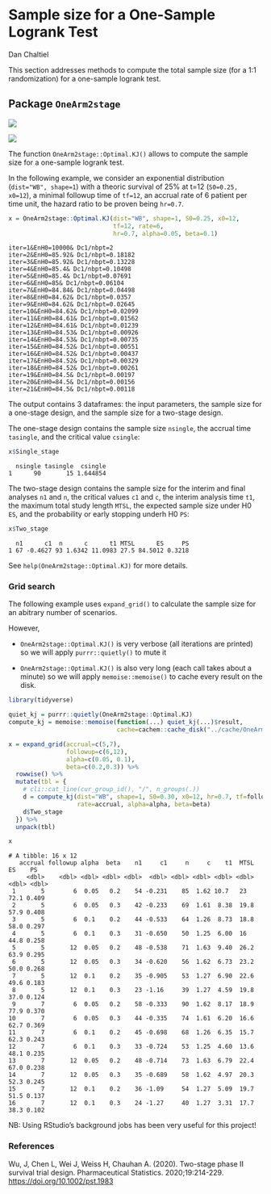 # Sample size for a One-Sample Logrank Test
Dan Chaltiel

This section addresses methods to compute the total sample size (for a
1:1 randomization) for a one-sample logrank test.

## Package `OneArm2stage`

![](https://img.shields.io/badge/East-Untested-blue.svg)

![](https://img.shields.io/badge/nQuery-Untested-blue.svg)

The function `OneArm2stage::Optimal.KJ()` allows to compute the sample
size for a one-sample logrank test.

In the following example, we consider an exponential distribution
(`dist="WB", shape=1`) with a theoric survival of 25% at t=12
(`S0=0.25, x0=12`), a minimal followup time of `tf=12`, an accrual rate
of 6 patient per time unit, the hazard ratio to be proven being
`hr=0.7`.

``` r
x = OneArm2stage::Optimal.KJ(dist="WB", shape=1, S0=0.25, x0=12, 
                             tf=12, rate=6, 
                             hr=0.7, alpha=0.05, beta=0.1)
```

    iter=1&EnH0=10000& Dc1/nbpt=2
    iter=2&EnH0=85.92& Dc1/nbpt=0.18182
    iter=3&EnH0=85.92& Dc1/nbpt=0.13228
    iter=4&EnH0=85.4& Dc1/nbpt=0.10498
    iter=5&EnH0=85.4& Dc1/nbpt=0.07691
    iter=6&EnH0=85& Dc1/nbpt=0.06104
    iter=7&EnH0=84.84& Dc1/nbpt=0.04498
    iter=8&EnH0=84.62& Dc1/nbpt=0.0357
    iter=9&EnH0=84.62& Dc1/nbpt=0.02645
    iter=10&EnH0=84.62& Dc1/nbpt=0.02099
    iter=11&EnH0=84.61& Dc1/nbpt=0.01562
    iter=12&EnH0=84.61& Dc1/nbpt=0.01239
    iter=13&EnH0=84.53& Dc1/nbpt=0.00926
    iter=14&EnH0=84.53& Dc1/nbpt=0.00735
    iter=15&EnH0=84.52& Dc1/nbpt=0.00551
    iter=16&EnH0=84.52& Dc1/nbpt=0.00437
    iter=17&EnH0=84.52& Dc1/nbpt=0.00329
    iter=18&EnH0=84.52& Dc1/nbpt=0.00261
    iter=19&EnH0=84.5& Dc1/nbpt=0.00197
    iter=20&EnH0=84.5& Dc1/nbpt=0.00156
    iter=21&EnH0=84.5& Dc1/nbpt=0.00118

The output contains 3 dataframes: the input parameters, the sample size
for a one-stage design, and the sample size for a two-stage design.

The one-stage design contains the sample size `nsingle`, the accrual
time `tasingle`, and the critical value `csingle`:

``` r
x$Single_stage
```

      nsingle tasingle  csingle
    1      90       15 1.644854

The two-stage design contains the sample size for the interim and final
analyses `n1` and `n`, the critical values `c1` and `c`, the interim
analysis time `t1`, the maximum total study length `MTSL`, the expected
sample size under H0 `ES`, and the probability or early stopping underh
H0 `PS`:

``` r
x$Two_stage
```

      n1      c1  n      c      t1 MTSL      ES     PS
    1 67 -0.4627 93 1.6342 11.0983 27.5 84.5012 0.3218

See `help(OneArm2stage::Optimal.KJ)` for more details.

### Grid search

The following example uses `expand_grid()` to calculate the sample size
for an abitrary number of scenarios.

However,

- `OneArm2stage::Optimal.KJ()` is very verbose (all iterations are
  printed) so we will apply `purrr::quietly()` to mute it

- `OneArm2stage::Optimal.KJ()` is also very long (each call takes about
  a minute) so we will apply `memoise::memoise()` to cache every result
  on the disk.

``` r
library(tidyverse)

quiet_kj = purrr::quietly(OneArm2stage::Optimal.KJ)
compute_kj = memoise::memoise(function(...) quiet_kj(...)$result, 
                              cache=cachem::cache_disk("../cache/OneArm2stage"))

x = expand_grid(accrual=c(5,7), 
                followup=c(6,12), 
                alpha=c(0.05, 0.1), 
                beta=c(0.2,0.3)) %>% 
  rowwise() %>% 
  mutate(tbl = {
    # cli::cat_line(cur_group_id(), "/", n_groups(.))
    d = compute_kj(dist="WB", shape=1, S0=0.30, x0=12, hr=0.7, tf=followup,
                   rate=accrual, alpha=alpha, beta=beta)
    d$Two_stage
  }) %>% 
  unpack(tbl)

x
```

    # A tibble: 16 x 12
       accrual followup alpha  beta    n1     c1     n     c    t1  MTSL    ES    PS
         <dbl>    <dbl> <dbl> <dbl> <dbl>  <dbl> <dbl> <dbl> <dbl> <dbl> <dbl> <dbl>
     1       5        6  0.05   0.2    54 -0.231    85  1.62 10.7   23    72.1 0.409
     2       5        6  0.05   0.3    42 -0.233    69  1.61  8.38  19.8  57.9 0.408
     3       5        6  0.1    0.2    44 -0.533    64  1.26  8.73  18.8  58.0 0.297
     4       5        6  0.1    0.3    31 -0.650    50  1.25  6.00  16    44.8 0.258
     5       5       12  0.05   0.2    48 -0.538    71  1.63  9.40  26.2  63.9 0.295
     6       5       12  0.05   0.3    34 -0.620    56  1.62  6.73  23.2  50.0 0.268
     7       5       12  0.1    0.2    35 -0.905    53  1.27  6.90  22.6  49.6 0.183
     8       5       12  0.1    0.3    23 -1.16     39  1.27  4.59  19.8  37.0 0.124
     9       7        6  0.05   0.2    58 -0.333    90  1.62  8.17  18.9  77.9 0.370
    10       7        6  0.05   0.3    44 -0.335    74  1.61  6.20  16.6  62.7 0.369
    11       7        6  0.1    0.2    45 -0.698    68  1.26  6.35  15.7  62.3 0.243
    12       7        6  0.1    0.3    33 -0.724    53  1.25  4.60  13.6  48.1 0.235
    13       7       12  0.05   0.2    48 -0.714    73  1.63  6.79  22.4  67.0 0.238
    14       7       12  0.05   0.3    35 -0.689    58  1.62  4.97  20.3  52.3 0.245
    15       7       12  0.1    0.2    36 -1.09     54  1.27  5.09  19.7  51.5 0.137
    16       7       12  0.1    0.3    24 -1.27     40  1.27  3.31  17.7  38.3 0.102

NB: Using RStudio’s background jobs has been very useful for this
project!

### References

Wu, J, Chen L, Wei J, Weiss H, Chauhan A. (2020). Two-stage phase II
survival trial design. Pharmaceutical Statistics. 2020;19:214-229.
https://doi.org/10.1002/pst.1983
